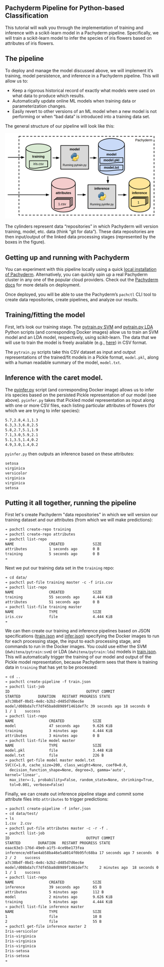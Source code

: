 ## Pachyderm Pipeline for Python-based Classification

This tutorial will walk you through the implementation of training and inference with a scikit-learn model in a Pachyderm pipeline.  Specifically, we will train a scikit-learn model to infer the species of iris flowers based on attributes of iris flowers.

## The pipeline

To deploy and manage the model discussed above, we will implement it’s training, model persistence, and inference in a Pachyderm pipeline.  This will allow us to:

- Keep a rigorous historical record of exactly what models were used on what data to produce which results.
- Automatically update online ML models when training data or parameterization changes.
- Easily revert to other versions of an ML model when a new model is not performing or when “bad data” is introduced into a training data set.

The general structure of our pipeline will look like this:

![Alt text](pipeline.png)

The cylinders represent data “repositories” in which Pachyderm will version training, model, etc. data (think “git for data”).  These data repositories are then input/output of the linked data processing stages (represented by the boxes in the figure).  

## Getting up and running with Pachyderm

You can experiment with this pipeline locally using a quick [local installation of Pachyderm](http://docs.pachyderm.io/en/latest/getting_started/local_installation.html).  Alternatively, you can quickly spin up a real Pachyderm cluster in any one of the popular cloud providers.  Check out the [Pachyderm docs](http://docs.pachyderm.io/en/latest/deployment/deploy_intro.html) for more details on deployment.

Once deployed, you will be able to use the Pachyderm’s `pachctl` CLI tool to create data repositories, create pipelines, and analyze our results.

## Training/fitting the model

First, let’s look our training stage.  The [pytrain.py SVM](pytrain-svm/pytrain.py) and [pytrain.py LDA](pytrain-lda/pytrain.py) Python scripts (and corresponding Docker images) allow us to train an SVM model and an LDA model, respectively, using scikit-learn.  The data that we will use to train the model is freely available (e.g., [here](https://archive.ics.uci.edu/ml/datasets/Iris)) in CSV format.  

The `pytrain.py` scripts take this CSV dataset as input and output representations of the trained/fit models in a Pickle format, `model.pkl`, along with a human readable summary of the model, `model.txt`.

## Inference with the caret model.

The [pyinfer.py](pyinfer/pyinfer.py) script (and corresponding Docker image) allows us to infer iris species based on the persisted Pickle representation of our model (see above).  `pyinfer.py` takes that Pickled model representation as input along with one or more CSV files, each listing particular attributes of flowers (for which we are trying to infer species):

```
5.7,2.8,4.1,1.3
6.3,3.3,6.0,2.5
5.8,2.7,5.1,1.9
7.1,3.0,5.9,2.1
5.1,3.5,1.4,0.2
4.9,3.0,1.4,0.2
```

`pyinfer.py` then outputs an inference based on these attributes:

```
setosa 
virginica
versicolor
virginica
virginica
setosa
```

## Putting it all together, running the pipeline

First let's create Pachyderm "data repositories" in which we will version our training dataset and our attributes (from which we will make predictions):

```
➔ pachctl create-repo training
➔ pachctl create-repo attributes
➔ pachctl list-repo
NAME                CREATED             SIZE                
attributes          1 seconds ago       0 B                 
training            5 seconds ago       0 B                 
➔
```

Next we put our training data set in the `training` repo:

```
➔ cd data/
➔ pachctl put-file training master -c -f iris.csv
➔ pachctl list-repo
NAME                CREATED             SIZE                
training            55 seconds ago      4.444 KiB           
attributes          51 seconds ago      0 B                 
➔ pachctl list-file training master
NAME                TYPE                SIZE                
iris.csv            file                4.444 KiB           
➔
```

We can then create our training and inference pipelines based on JSON specifications ([train.json](train.json) and [infer.json](infer.json)) specifying the Docker images to run for each processing stage, the input to each processing stage, and commands to run in the Docker images.  You could use either the SVM (`dwhitena/pytrain:svm`) or LDA (`dwhitena/pytrain:lda`) models in [train.json](train.json). This will automatically trigger the training of our model and output of the Pickle model representation, because Pachyderm sees that there is training data in `training` that has yet to be processed:

```
➔ cd ..
➔ pachctl create-pipeline -f train.json 
➔ pachctl list-job
ID                                   OUTPUT COMMIT                          STARTED        DURATION   RESTART PROGRESS STATE            
a7c30bdf-0bd1-4e8c-b2b2-d485d7d6ec6e model/d08bda7cf7df45ba8d8989f1461def7c 39 seconds ago 18 seconds 0       1 / 1    success 
➔ pachctl list-repo
NAME                CREATED             SIZE                
model               47 seconds ago      9.626 KiB           
training            3 minutes ago       4.444 KiB           
attributes          3 minutes ago       0 B                 
➔ pachctl list-file model master
NAME                TYPE                SIZE                
model.pkl           file                3.448 KiB           
model.txt           file                226 B
➔ pachctl get-file model master model.txt
SVC(C=1.0, cache_size=200, class_weight=None, coef0=0.0,
  decision_function_shape=None, degree=3, gamma='auto', kernel='linear',
  max_iter=-1, probability=False, random_state=None, shrinking=True,
  tol=0.001, verbose=False)
```

Finally, we can create out inference pipeline stage and commit some attribute files into `attributes` to trigger predictions:

```
➔ pachctl create-pipeline -f infer.json 
➔ cd data/test/
➔ ls
1.csv  2.csv
➔ pachctl put-file attributes master -c -r -f .
➔ pachctl list-job
ID                                   OUTPUT COMMIT                              STARTED        DURATION   RESTART PROGRESS STATE            
eaac63e3-176d-49e0-a1f5-4ce9be173fea inference/e8fae4ab58ba46e5a8014f0b95fc68ba 17 seconds ago 7 seconds  0       2 / 2    success 
a7c30bdf-0bd1-4e8c-b2b2-d485d7d6ec6e model/d08bda7cf7df45ba8d8989f1461def7c     2 minutes ago  18 seconds 0       1 / 1    success 
➔ pachctl list-repo
NAME                CREATED             SIZE                
inference           39 seconds ago      65 B                
attributes          5 minutes ago       112 B               
model               2 minutes ago       9.626 KiB           
training            5 minutes ago       4.444 KiB           
➔ pachctl list-file inference master
NAME                TYPE                SIZE                
1                   file                10 B                
2                   file                55 B                
➔ pachctl get-file inference master 2
Iris-versicolor
Iris-virginica
Iris-virginica
Iris-virginica
Iris-setosa
Iris-setosa
➔
```
